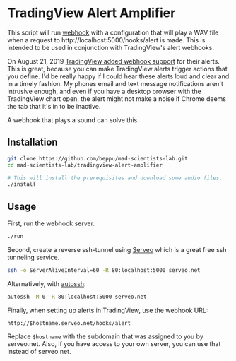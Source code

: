 # TradingView Alert Amplifier

This script will run [webhook](https://github.com/adnanh/webhook) with a
configuration that will play a WAV file when a request to
http://localhost:5000/hooks/alert is made.  This is intended to be used in conjunction
with TradingView's alert webhooks.

On August 21, 2019 [TradingView added webhook support](https://www.tradingview.com/blog/en/webhooks-for-alerts-now-available-14054/)
for their alerts.  This is great, because you can make TradingView alerts
trigger actions that you define.  I'd be really happy if I could hear these
alerts loud and clear and in a timely fashion.  My phones email and text
message notifications aren't intrusive enough, and even if you have a desktop
browser with the TradingView chart open, the alert might not make a noise if
Chrome deems the tab that it's in to be inactive.

A webhook that plays a sound can solve this.

## Installation

```sh
git clone https://github.com/beppu/mad-scientists-lab.git
cd mad-scientists-lab/tradingview-alert-amplifier

# This will install the prerequisites and download some audio files.
./install
```

## Usage

First, run the webhook server.

```sh
./run
```

Second, create a reverse ssh-tunnel using [Serveo](https://serveo.net/) which is a great free ssh tunneling service.

```sh
ssh -o ServerAliveInterval=60 -R 80:localhost:5000 serveo.net
```

Alternatively, with [autossh](https://www.harding.motd.ca/autossh/):

```sh
autossh -M 0 -R 80:localhost:5000 serveo.net
```

Finally, when setting up alerts in TradingView, use the webhook URL:

```
http://$hostname.serveo.net/hooks/alert
```

Replace `$hostname` with the subdomain that was assigned to you by serveo.net.  Also, if you have
access to your own server, you can use that instead of serveo.net.

